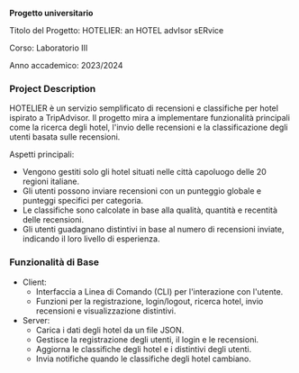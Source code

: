 **Progetto universitario**

Titolo del Progetto:
HOTELIER: an HOTEL advIsor sERvice

Corso:
Laboratorio III

Anno accademico:
2023/2024

### Project Description
HOTELIER è un servizio semplificato di recensioni e classifiche per hotel ispirato a TripAdvisor. Il progetto mira a implementare funzionalità principali come la ricerca degli hotel, l'invio delle recensioni e la classificazione degli utenti basata sulle recensioni.

Aspetti principali:

- Vengono gestiti solo gli hotel situati nelle città capoluogo delle 20 regioni italiane.
- Gli utenti possono inviare recensioni con un punteggio globale e punteggi specifici per categoria.
- Le classifiche sono calcolate in base alla qualità, quantità e recentità delle recensioni.
- Gli utenti guadagnano distintivi in base al numero di recensioni inviate, indicando il loro livello di esperienza.

### Funzionalità di Base
- Client:
  - Interfaccia a Linea di Comando (CLI) per l'interazione con l'utente.
  - Funzioni per la registrazione, login/logout, ricerca hotel, invio recensioni e visualizzazione distintivi.
- Server:
  - Carica i dati degli hotel da un file JSON.
  - Gestisce la registrazione degli utenti, il login e le recensioni.
  - Aggiorna le classifiche degli hotel e i distintivi degli utenti.
  - Invia notifiche quando le classifiche degli hotel cambiano.


